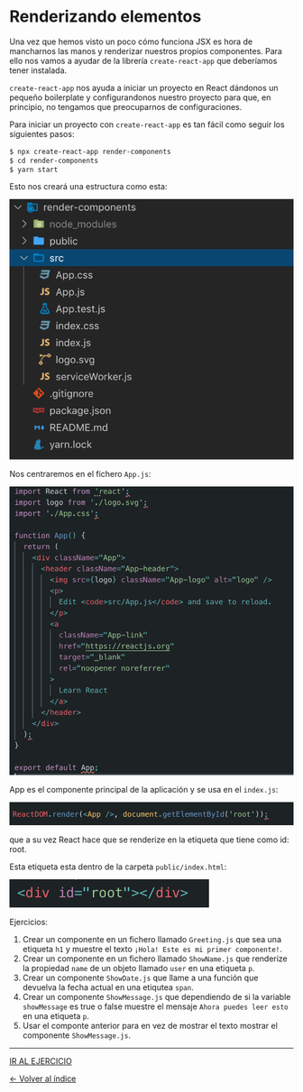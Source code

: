 # Renderizando elementos

Una vez que hemos visto un poco cómo funciona JSX es hora de mancharnos las manos y renderizar nuestros propios componentes. Para ello nos vamos a ayudar de la librería `create-react-app` que deberíamos tener instalada.

`create-react-app` nos ayuda a iniciar un proyecto en React dándonos un pequeño boilerplate y configurandonos nuestro proyecto para que, en principio, no tengamos que preocuparnos de configuraciones.

Para iniciar un proyecto con `create-react-app` es tan fácil como seguir los siguientes pasos:

```
$ npx create-react-app render-components
$ cd render-components
$ yarn start
```

Esto nos creará una estructura como esta:

![estructura](../../Assets/images/boilerplate.png)

Nos centraremos en el fichero `App.js`:

![app](../../Assets/images/app.png)

App es el componente principal de la aplicación y se usa en el `index.js`:

![index](../../Assets/images/index.png)

que a su vez React hace que se renderize en la etiqueta que tiene como id: root.

Esta etiqueta esta dentro de la carpeta `public/index.html`:

![public](../../Assets/images/public.png)

Ejercicios:

1. Crear un componente en un fichero llamado `Greeting.js` que sea una etiqueta `h1` y muestre el texto `¡Hola! Este es mi primer componente!`.
2. Crear un componente en un fichero llamado `ShowName.js` que renderize la propiedad `name` de un objeto llamado `user` en una etiqueta `p`.
3. Crear un componente `ShowDate.js` que llame a una función que devuelva la fecha actual en una etiqutea `span`.
4. Crear un componente `ShowMessage.js` que dependiendo de si la variable `showMessage` es true o false muestre el mensaje `Ahora puedes leer esto` en una etiqueta `p`.
5. Usar el componte anterior para en vez de mostrar el texto mostrar el componente `ShowMessage.js`.

---
[IR AL EJERCICIO](../../Ejercicios/Enunciados/2.Renderizando_Elementos.md)

[<- Volver al índice](../../README.md)
